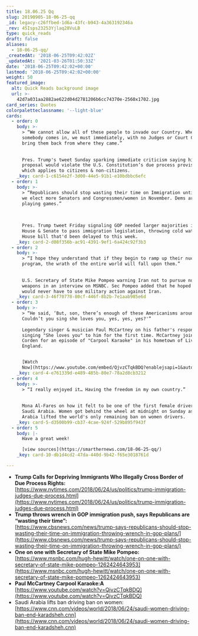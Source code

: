 ```yaml
---
title: 18.06.25 Qq
slug: 20190905-18-06-25-qq
_id: legacy-c26ffbed-1d6a-43fc-b943-4a363192346a
_rev: 45Isps23253Yjlaq28VuLB
type: quick_reads
draft: false
aliases:
  - 18-06-25-qq/
_createdAt: '2018-06-25T09:42:02Z'
_updatedAt: '2021-03-26T01:50:33Z'
date: '2018-06-25T09:42:02+00:00'
lastmod: '2018-06-25T09:42:02+00:00'
weight: 50
featured_image:
  alt: Quick Reads background image
  url: >-
    42d7a031aa2882ae622d04d2781206b6cc74370e-2560x1702.jpg
card_series: Quotes
colorpaletteclassname: '--light-blue'
cards:
  - order: 0
    body: >-
      > “We cannot allow all of these people to invade our Country. When
      somebody comes in, we must immediately, with no Judges or Court Cases,
      bring them back from where they came.”  
        
        
      Pres. Trump's tweet Sunday sparking immediate criticism saying his
      proposal would violate the U.S. Constitution’s due process provision,
      which applies to citizens & non-citizens.
    _key: card-1-c6154e2f-3d00-44e5-91b1-e10bdbbc6efc
  - order: 1
    body: >-
      > “Republicans should stop wasting their time on Immigration until after
      we elect more Senators and Congressmen/women in November. Dems are just
      playing games.”  
        
        
        
      Pres. Trump tweet Friday signaling GOP needed larger majorities in the
      House & Senate to pass immigration legislation, throwing cold water on a
      House bill that'd been delayed to this week.
    _key: card-2-d08f356b-ac91-4391-9ef1-6a424c92f3b3
  - order: 2
    body: >-
      > “I hope they understand that if they begin to ramp up their nuclear
      program, the wrath of the entire world will fall upon them.”  
        
        
      U.S. Secretary of State Mike Pompeo warning Iran not to pursue nuclear
      weapons in an interview on MSNBC. Sec Pompeo added that he hoped the US
      would never have to use military action against Iran.
    _key: card-3-46f70778-80cf-446f-8b2b-7e1aab985e6d
  - order: 3
    body: >-
      > “He said, ‘But, son, there’s enough of these Americanisms around.
      Couldn’t you sing she loves you, yes, yes, yes?'”  
        
      Legendary singer & musician Paul McCartney on his father's response after
      singing "She loves you" to him for the first time. McCartney joined James
      Corden for an episode of "Carpool Karaoke" in his hometown of Liverpool,
      England.


      [Watch
      Now](https://www.youtube.com/embed/QjvzCTqkBDQ?enablejsapi=1&autoplay=1&rel=0)
    _key: card-4-e761339d-e489-485b-80e7-78a2d8cb3212
  - order: 4
    body: >-
      > “I really enjoyed it… Having the freedom in my own country.”  
        
        
      Mona Al-Fares on how it felt to be one of the first female drivers in
      Saudi Arabia. Women got behind the wheel at midnight on Sunday as Saudi
      Arabia lifted the world's only remaining ban on women drivers.
    _key: card-5-d3500b99-cb37-4cae-924f-529b895f943f
  - order: 5
    body: |-
      Have a great week!

      [view sources](https://smarthernews.com/18-06-25-qq/)
    _key: card-10-db1d4cd2-47da-440d-9b42-f65e3018761d

---
```

* **Trump Calls for Depriving Immigrants Who Illegally Cross Border of Due Process Rights:**  
[https://www.nytimes.com/2018/06/24/us/politics/trump-immigration-judges-due-process.html](https://www.nytimes.com/2018/06/24/us/politics/trump-immigration-judges-due-process.html)
* **Trump throws wrench in GOP immigration push, says Republicans are “wasting their time”:**  
[https://www.cbsnews.com/news/trump-says-republicans-should-stop-wasting-their-time-on-immigration-throwing-wrench-in-gop-plans/](https://www.cbsnews.com/news/trump-says-republicans-should-stop-wasting-their-time-on-immigration-throwing-wrench-in-gop-plans/)
* **One on one with Secretary of State Mike Pompeo:**  
[https://www.msnbc.com/hugh-hewitt/watch/one-on-one-with-secretary-of-state-mike-pompeo-1262424643953](https://www.msnbc.com/hugh-hewitt/watch/one-on-one-with-secretary-of-state-mike-pompeo-1262424643953)
* **Paul McCartney Carpool Karaoke:A**  
[https://www.youtube.com/watch?v=QjvzCTqkBDQ](https://www.youtube.com/watch?v=QjvzCTqkBDQ)
* Saudi Arabia lifts ban driving ban on women:  
[https://www.cnn.com/videos/world/2018/06/24/saudi-women-driving-ban-end-karadsheh.cnn](https://www.cnn.com/videos/world/2018/06/24/saudi-women-driving-ban-end-karadsheh.cnn)